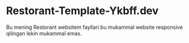 # Restorant-Template-Ykbff.dev
Bu mening Restorant websitem fayllari bu mukammal website responsive qilingan lekin mukammal emas.
